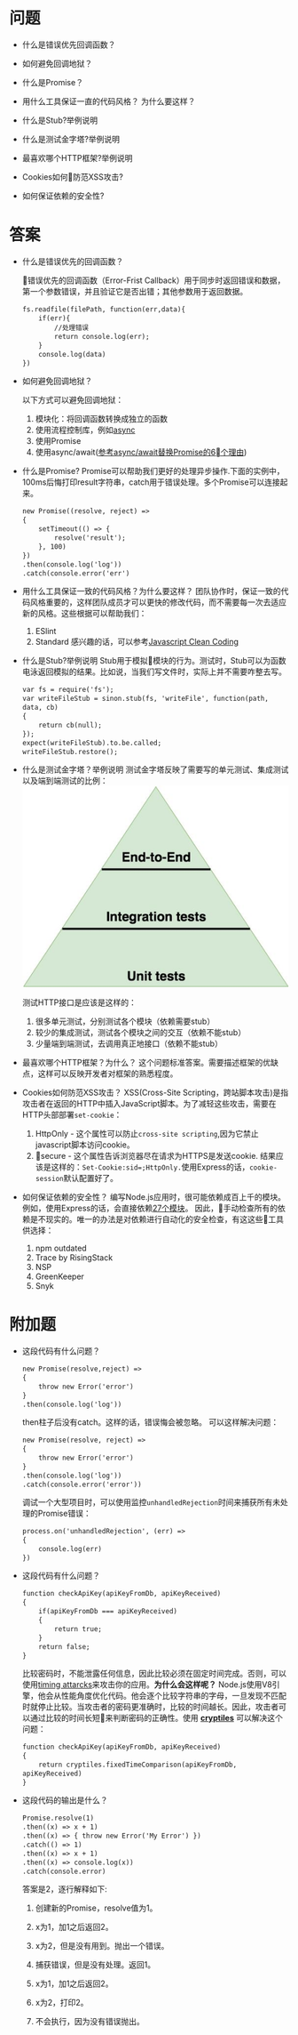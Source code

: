 
# 问题

- 什么是错误优先回调函数？

- 如何避免回调地狱？

- 什么是Promise？

- 用什么工具保证一直的代码风格？ 为什么要这样？

- 什么是Stub?举例说明

- 什么是测试金字塔?举例说明

- 最喜欢哪个HTTP框架?举例说明

- Cookies如何防范XSS攻击?

- 如何保证依赖的安全性?

# 答案

- 什么是错误优先的回调函数？

    错误优先的回调函数（Error-Frist Callback）用于同步时返回错误和数据，第一个参数错误，并且验证它是否出错；其他参数用于返回数据。
    ``` node
    fs.readfile(filePath, function(err,data){
        if(err){
            //处理错误
            return console.log(err);
        }
        console.log(data)
    })
    ```

- 如何避免回调地狱？

  以下方式可以避免回调地狱：
  1. 模块化：将回调函数转换成独立的函数
  2. 使用流程控制库，例如[async](https://npm.taobao.org/package/async)
  3. 使用Promise
  4. 使用async/await([参考async/await替换Promise的6个理由](https://blog.fundebug.com/2017/04/04/nodejs-async-await/))

- 什么是Promise?
    Promise可以帮助我们更好的处理异步操作.下面的实例中，100ms后悔打印result字符串，catch用于错误处理。多个Promise可以连接起来。
    ``` node
    new Promise((resolve, reject) =>
    {
        setTimeout(() => {
            resolve('result');
        }, 100)
    })
    .then(console.log('log'))
    .catch(console.error('err')
    ```

- 用什么工具保证一致的代码风格？为什么要这样？
    团队协作时，保证一致的代码风格重要的，这样团队成员才可以更快的修改代码，而不需要每一次去适应新的风格。这些根据可以帮助我们：
    1. ESlint
    2. Standard
    感兴趣的话，可以参考[Javascript Clean Coding](https://blog.risingstack.com/javascript-clean-coding-best-practices-node-js-at-scale/)

- 什么是Stub?举例说明
    Stub用于模拟模块的行为。测试时，Stub可以为函数电泳返回模拟的结果。比如说，当我们写文件时，实际上并不需要咋整去写。
    ``` node
    var fs = require('fs');
    var writeFileStub = sinon.stub(fs, 'writeFile', function(path, data, cb)
    {
        return cb(null);
    });
    expect(writeFileStub).to.be.called;
    writeFileStub.restore();
    ```
- 什么是测试金字塔？举例说明
    测试金字塔反映了需要写的单元测试、集成测试以及端到端测试的比例：
    ![image](/images/v2-c53a2eb507dcf761f03e7ef1a5f9ce15_hd.jpg)

    测试HTTP接口是应该是这样的：
    1. 很多单元测试，分别测试各个模块（依赖需要stub）
    2. 较少的集成测试，测试各个模块之间的交互（依赖不能stub）
    3. 少量端到端测试，去调用真正地接口（依赖不能stub）

- 最喜欢哪个HTTP框架？为什么？
    这个问题标准答案。需要描述框架的优缺点，这样可以反映开发者对框架的熟悉程度。

- Cookies如何防范XSS攻击？
    XSS(Cross-Site Scripting，跨站脚本攻击)是指攻击者在返回的HTTP中插入JavaScript脚本。为了减轻这些攻击，需要在HTTP头部部署`set-cookie`：
    1. HttpOnly - 这个属性可以防止`cross-site scripting`,因为它禁止javascript脚本访问cookie。
    2. secure - 这个属性告诉浏览器尽在请求为HTTPS是发送cookie.
    结果应该是这样的：`Set-Cookie:sid=;HttpOnly.`使用Express的话，`cookie-session`默认配置好了。
- 如何保证依赖的安全性？
    编写Node.js应用时，很可能依赖成百上千的模块。例如，使用Express的话，会直接依赖[27个模块](https://github.com/expressjs/express/blob/master/package.json#L29)。
    因此，手动检查所有的依赖是不现实的。唯一的办法是对依赖进行自动化的安全检查，有这这些工具供选择：
    1. npm outdated
    2. Trace by RisingStack
    3. NSP
    4. GreenKeeper
    5. Snyk

# 附加题

- 这段代码有什么问题？
    ``` node
    new Promise(resolve,reject) =>
    {
        throw new Error('error')
    }
    .then(console.log('log'))
    ```
    then柱子后没有catch。这样的话，错误悔会被忽略。
    可以这样解决问题：
    ``` node
    new Promise(resolve, reject) =>
    {
        throw new Error('error')
    }
    .then(console.log('log'))
    .catch(console.error('error'))
    ```
    调试一个大型项目时，可以使用监控`unhandledRejection`时间来捕获所有未处理的Promise错误：
    ``` node
    process.on('unhandledRejection', (err) =>
    {
        console.log(err)
    })
    ```
- 这段代码有什么问题？
    ``` node
    function checkApiKey(apiKeyFromDb, apiKeyReceived)
    {
        if(apiKeyFromDb === apiKeyReceived)
        {
            return true;
        }
        return false;
    }
    ```
    比较密码时，不能泄露任何信息，因此比较必须在固定时间完成。否则，可以使用[timing attarcks](https://en.wikipedia.org/wiki/Timing_attack, "Timing attack - Wikipedia")来攻击你的应用。**为什么会这样呢？** Node.js使用V8引擎，他会从性能角度优化代码。他会逐个比较字符串的字母，一旦发现不匹配时就停止比较。当攻击者的密码更准确时，比较的时间越长。因此，攻击者可以通过比较的时间长短来判断密码的正确性。使用 **[cryptiles](https://npm.taobao.org/package/cryptiles)** 可以解决这个问题：
    ```node
    function checkApiKey(apiKeyFromDb, apiKeyReceived)
    {
        return cryptiles.fixedTimeComparison(apiKeyFromDb, apiKeyReceived)
    }
    ```

- 这段代码的输出是什么？
    ``` node
    Promise.resolve(1)  
    .then((x) => x + 1)
    .then((x) => { throw new Error('My Error') })
    .catch(() => 1)
    .then((x) => x + 1)
    .then((x) => console.log(x))
    .catch(console.error)
    ```
    答案是2，逐行解释如下:

    1. 创建新的Promise，resolve值为1。

    2. x为1，加1之后返回2。

    3. x为2，但是没有用到。抛出一个错误。

    4. 捕获错误，但是没有处理。返回1。

    5. x为1，加1之后返回2。

    6. x为2，打印2。

    7. 不会执行，因为没有错误抛出。